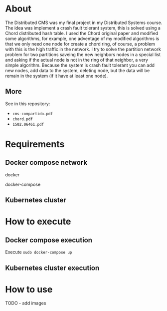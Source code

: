 # About

The Distributed CMS was my final project in my Distributed Systems course. The
idea was implement a crash fault tolerant system, this is solved using a Chord
distributed hash table. I used the Chord original paper and modified some algorithms, for example, one adventage of my modified algorithms is that we only need one node for create a chord ring, of course, a problem with this is the high traffic in the network. I try to solve the partition network problem for two partitions saveing the new neighbors nodes in a special list and asking if the actual node is not in the ring of that neighbor, a very simple algorithm. Because the system is crash fault tolerant you can add new nodes, add data to the system, deleting node, but the data will be remain in the system (if it have at least one node).

## More

See in this repository:

- `cms-compartido.pdf`
- `chord.pdf`
- `1502.06461.pdf`

# Requirements

## Docker compose network

docker

docker-compose

## Kubernetes cluster

# How to execute

## Docker compose execution

Execute `sudo docker-compose up`

## Kubernetes cluster execution

# How to use

TODO - add images